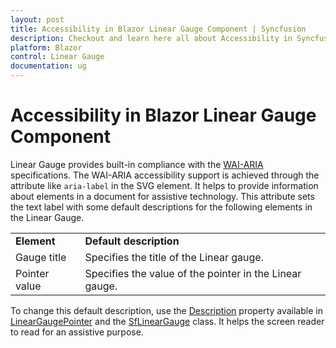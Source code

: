 ```yaml
---
layout: post
title: Accessibility in Blazor Linear Gauge Component | Syncfusion
description: Checkout and learn here all about Accessibility in Syncfusion Blazor Linear Gauge component and more.
platform: Blazor
control: Linear Gauge
documentation: ug
---
```


# Accessibility in Blazor Linear Gauge Component

Linear Gauge provides built-in compliance with the [WAI-ARIA](https://www.w3.org/TR/wai-aria-practices/) specifications. The WAI-ARIA accessibility support is achieved through the attribute like `aria-label` in the SVG element. It helps to provide information about elements in a document for assistive technology. This attribute sets the text label with some default descriptions for the following elements in the Linear Gauge.
<!-- markdownlint-disable MD033 -->
<table>
<tr>
<td><b>Element</b></td>
<td><b>Default description</b></td>
</tr>
<tr>
<td>Gauge title</td>
<td>Specifies the title of the Linear gauge.</td>
</tr>
<tr>
<td>Pointer value</td>
<td>Specifies the value of the pointer in the Linear gauge.</td>
</tr>
</table>

To change this default description, use the [Description](https://help.syncfusion.com/cr/blazor/Syncfusion.Blazor.LinearGauge.SfLinearGauge.html#Syncfusion_Blazor_LinearGauge_SfLinearGauge_Description) property available in [LinearGaugePointer](https://help.syncfusion.com/cr/blazor/Syncfusion.Blazor.LinearGauge.LinearGaugePointer.html#Syncfusion_Blazor_LinearGauge_LinearGaugePointer_Description) and the [SfLinearGauge](https://help.syncfusion.com/cr/blazor/Syncfusion.Blazor.LinearGauge.SfLinearGauge.html#Syncfusion_Blazor_LinearGauge_SfLinearGauge_Description) class. It helps the screen reader to read for an assistive purpose.

